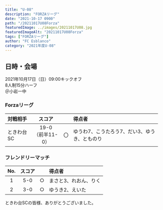 ```yaml
---
title: "U-08"
description: "FORZAリーグ"
date: "2021-10-17 0900"
path: "/20211017U08Forza"
featuredImage: ../images/20211017U08.jpg
featuredImageAlt: "20211017U08Forza"
tags: ["FORZAリーグ"]
author: "FC Esblanco"
category: "2021年度U-08"
---
```


## 日時・会場

2021年10月17日（日）09:00キックオフ  
8人制15分ハーフ  
＠小岩一中

### Forzaリーグ

| 対戦相手| スコア |   | 得点者  |
|:----|:------:|:-:|:--------|
| ときわ台SC| 19-0<br>（前半11-0） | 〇 |ゆうわ7、こうたろう7、だい3、ゆうき、とものり|

### フレンドリーマッチ

| No.| スコア |   | 得点者  |
|:--:|:------:|:-:|:--------|
| 1  | 5-0 | ○ |まさと3、れおん、りく|
| 2  | 3-0 | ○ |ゆうき2、えいた|


ときわ台SCの皆様、ありがとうございました。
